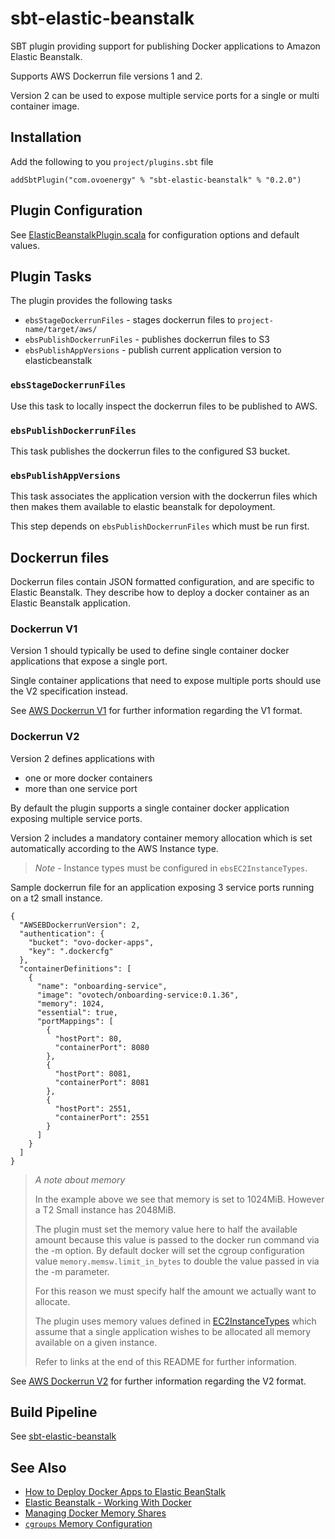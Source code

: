 # sbt-elastic-beanstalk

SBT plugin providing support for publishing Docker applications to Amazon
Elastic Beanstalk.

Supports AWS Dockerrun file versions 1 and 2.

Version 2 can be used to expose multiple service ports for a single or multi
container image.

## Installation

Add the following to you ```project/plugins.sbt``` file

    addSbtPlugin("com.ovoenergy" % "sbt-elastic-beanstalk" % "0.2.0")

## Plugin Configuration

See [ElasticBeanstalkPlugin.scala](src/main/scala/com/ovoenergy/sbt/ebs/ElasticBeanstalkPlugin.scala)
for configuration options and default values.

## Plugin Tasks

The plugin provides the following tasks

* ```ebsStageDockerrunFiles``` - stages dockerrun files to ```project-name/target/aws/```
* ```ebsPublishDockerrunFiles``` - publishes dockerrun files to S3
* ```ebsPublishAppVersions``` - publish current application version to elasticbeanstalk


### ```ebsStageDockerrunFiles```

Use this task to locally inspect the dockerrun files to be published to AWS.

### ```ebsPublishDockerrunFiles```

This task publishes the dockerrun files to the configured S3 bucket.

### ```ebsPublishAppVersions```

This task associates the application version with the dockerrun files which then
makes them available to elastic beanstalk for depoloyment.

This step depends on ```ebsPublishDockerrunFiles``` which must be run first.

## Dockerrun files

Dockerrun files contain JSON formatted configuration, and are specific to
Elastic Beanstalk. They describe how to deploy a docker container as an Elastic
Beanstalk application.

### Dockerrun V1

Version 1 should typically be used to define single container docker
applications that expose a single port.

Single container applications that need to expose multiple ports should use the
V2 specification instead.

See [AWS Dockerrun V1](https://docs.aws.amazon.com/elasticbeanstalk/latest/dg/create_deploy_docker_image.html#create_deploy_docker_image_dockerrun)
for further information regarding the V1 format.

### Dockerrun V2

Version 2 defines applications with

* one or more docker containers
* more than one service port

By default the plugin supports a single container docker application exposing
multiple service ports.

Version 2 includes a mandatory container memory allocation which is set
automatically according to the AWS Instance type.

> *Note* - Instance types must be configured in ```ebsEC2InstanceTypes```.

Sample dockerrun file for an application exposing 3 service ports running on a
t2 small instance.

    {
      "AWSEBDockerrunVersion": 2,
      "authentication": {
        "bucket": "ovo-docker-apps",
        "key": ".dockercfg"
      },
      "containerDefinitions": [
        {
          "name": "onboarding-service",
          "image": "ovotech/onboarding-service:0.1.36",
          "memory": 1024,
          "essential": true,
          "portMappings": [
            {
              "hostPort": 80,
              "containerPort": 8080
            },
            {
              "hostPort": 8081,
              "containerPort": 8081
            },
            {
              "hostPort": 2551,
              "containerPort": 2551
            }
          ]
        }
      ]
    }

> *A note about memory*
>
> In the example above we see that memory is set to 1024MiB. However a T2 Small
> instance has 2048MiB.
>
> The plugin must set the memory value here to half the available amount because
> this value is passed to the docker run command via the -m option. By default
> docker will set the cgroup configuration value ```memory.memsw.limit_in_bytes```
> to double the value passed in via the -m parameter.
>
> For this reason we must specify half the amount we actually want to allocate.
>
> The plugin uses memory values defined in [EC2InstanceTypes](src/main/scala/com/ovoenergy/sbt/ebs/EC2InstanceType.scala)
> which assume that a single application wishes to be allocated all memory
> available on a given instance.
>
> Refer to links at the end of this README for further information.

See [AWS Dockerrun V2](https://docs.aws.amazon.com/elasticbeanstalk/latest/dg/create_deploy_docker_v2config.html#create_deploy_docker_v2config_dockerrun)
for further information regarding the V2 format.

## Build Pipeline

See [sbt-elastic-beanstalk](http://ob-go.ovotech.org.uk/go/tab/pipeline/history/sbt-elastic-beanstalk)

## See Also

* [How to Deploy Docker Apps to Elastic BeanStalk](https://github.com/hopsoft/relay/wiki/How-to-Deploy-Docker-apps-to-Elastic-Beanstalk)
* [Elastic Beanstalk - Working With Docker](https://docs.aws.amazon.com/elasticbeanstalk/latest/dg/create_deploy_docker.html)
* [Managing Docker Memory Shares](https://goldmann.pl/blog/2014/09/11/resource-management-in-docker/#_example_managing_the_memory_shares_of_a_container)
* [```cgroups``` Memory Configuration](https://access.redhat.com/documentation/en-US/Red_Hat_Enterprise_Linux/6/html/Resource_Management_Guide/sec-memory.html)
